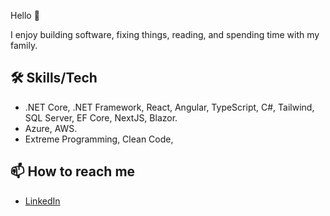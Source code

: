 Hello 👋

I enjoy building software, fixing things, reading, and spending time with my family.

## 🛠️ Skills/Tech

- .NET Core, .NET Framework, React, Angular, TypeScript, C#, Tailwind, SQL Server, EF Core, NextJS, Blazor.
- Azure, AWS.
- Extreme Programming, Clean Code, 


## 📫 How to reach me

- [LinkedIn](https://www.linkedin.com/in/caseyspaulding)


